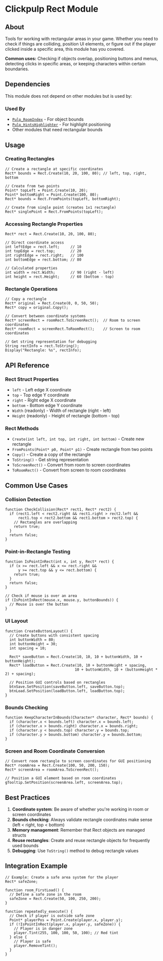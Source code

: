 # Clickpulp Rect Module

## About

Tools for working with rectangular areas in your game. Whether you need to check if things are colliding, position UI elements, or figure out if the player clicked inside a specific area, this module has you covered.

**Common uses:** Checking if objects overlap, positioning buttons and menus, detecting clicks in specific areas, or keeping characters within certain boundaries.

## Dependencies

This module does not depend on other modules but is used by:

### Used By

* [`Pulp_RoomIndex`](roomindex.md) - For object bounds
* [`Pulp_HintsHighlighter`](hintshighlighter.md) - For highlight positioning
* Other modules that need rectangular bounds

## Usage

### Creating Rectangles

```agscript
// Create a rectangle at specific coordinates
Rect* bounds = Rect.Create(10, 20, 100, 80); // left, top, right, bottom

// Create from two points
Point* topLeft = Point.Create(10, 20);
Point* bottomRight = Point.Create(100, 80);
Rect* bounds = Rect.FromPoints(topLeft, bottomRight);

// Create from single point (creates 1x1 rectangle)
Rect* singlePoint = Rect.FromPoints(topLeft);
```

### Accessing Rectangle Properties

```agscript
Rect* rect = Rect.Create(10, 20, 100, 80);

// Direct coordinate access
int leftEdge = rect.left;     // 10
int topEdge = rect.top;       // 20
int rightEdge = rect.right;   // 100
int bottomEdge = rect.bottom; // 80

// Calculated properties
int width = rect.Width;       // 90 (right - left)
int height = rect.Height;     // 60 (bottom - top)
```

### Rectangle Operations

```agscript
// Copy a rectangle
Rect* original = Rect.Create(0, 0, 50, 50);
Rect* copy = original.Copy();

// Convert between coordinate systems
Rect* screenRect = roomRect.ToScreenRect();  // Room to screen coordinates
Rect* roomRect = screenRect.ToRoomRect();    // Screen to room coordinates

// Get string representation for debugging
String rectInfo = rect.ToString();
Display("Rectangle: %s", rectInfo);
```

## API Reference

### Rect Struct Properties

* `left` - Left edge X coordinate
* `top` - Top edge Y coordinate  
* `right` - Right edge X coordinate
* `bottom` - Bottom edge Y coordinate
* `Width` (readonly) - Width of rectangle (right - left)
* `Height` (readonly) - Height of rectangle (bottom - top)

### Rect Methods

* `Create(int left, int top, int right, int bottom)` - Create new rectangle
* `FromPoints(Point* p0, Point* p1)` - Create rectangle from two points
* `Copy()` - Create a copy of the rectangle
* `ToString()` - Get string representation
* `ToScreenRect()` - Convert from room to screen coordinates
* `ToRoomRect()` - Convert from screen to room coordinates

## Common Use Cases

### Collision Detection

```agscript
function CheckCollision(Rect* rect1, Rect* rect2) {
  if (rect1.left < rect2.right && rect1.right > rect2.left &&
      rect1.top < rect2.bottom && rect1.bottom > rect2.top) {
    // Rectangles are overlapping
    return true;
  }
  return false;
}
```

### Point-in-Rectangle Testing

```agscript
function IsPointInRect(int x, int y, Rect* rect) {
  if (x >= rect.left && x <= rect.right &&
      y >= rect.top && y <= rect.bottom) {
    return true;
  }
  return false;
}

// Check if mouse is over an area
if (IsPointInRect(mouse.x, mouse.y, buttonBounds)) {
  // Mouse is over the button
}
```

### UI Layout

```agscript
function CreateButtonLayout() {
  // Create buttons with consistent spacing
  int buttonWidth = 80;
  int buttonHeight = 30;
  int spacing = 10;
  
  Rect* saveButton = Rect.Create(10, 10, 10 + buttonWidth, 10 + buttonHeight);
  Rect* loadButton = Rect.Create(10, 10 + buttonHeight + spacing, 
                                10 + buttonWidth, 10 + (buttonHeight * 2) + spacing);
  
  // Position GUI controls based on rectangles
  btnSave.SetPosition(saveButton.left, saveButton.top);
  btnLoad.SetPosition(loadButton.left, loadButton.top);
}
```

### Bounds Checking

```agscript
function KeepCharacterInBounds(Character* character, Rect* bounds) {
  if (character.x < bounds.left) character.x = bounds.left;
  if (character.x > bounds.right) character.x = bounds.right;
  if (character.y < bounds.top) character.y = bounds.top;
  if (character.y > bounds.bottom) character.y = bounds.bottom;
}
```

### Screen and Room Coordinate Conversion

```agscript
// Convert room rectangle to screen coordinates for GUI positioning
Rect* roomArea = Rect.Create(100, 50, 200, 150);
Rect* screenArea = roomArea.ToScreenRect();

// Position a GUI element based on room coordinates
gTooltip.SetPosition(screenArea.left, screenArea.top);
```

## Best Practices

1. **Coordinate system**: Be aware of whether you're working in room or screen coordinates
2. **Bounds checking**: Always validate rectangle coordinates make sense (left < right, top < bottom)
3. **Memory management**: Remember that Rect objects are managed structs
4. **Reuse rectangles**: Create and reuse rectangle objects for frequently used bounds
5. **Debugging**: Use `ToString()` method to debug rectangle values

## Integration Example

```agscript
// Example: Create a safe area system for the player
Rect* safeZone;

function room_FirstLoad() {
  // Define a safe zone in the room
  safeZone = Rect.Create(50, 100, 250, 200);
}

function repeatedly_execute() {
  // Check if player is outside safe zone
  Point* playerPos = Point.Create(player.x, player.y);
  if (!IsPointInRect(player.x, player.y, safeZone)) {
    // Player is in danger zone
    player.Tint(255, 100, 100, 50, 100); // Red tint
  } else {
    // Player is safe
    player.RemoveTint();
  }
}
```
